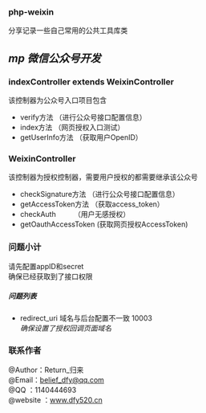 ### php-weixin
分享记录一些自己常用的公共工具库类
## *mp 微信公众号开发*
### indexController extends WeixinController
该控制器为公众号入口项目包含
+ verify方法 （进行公众号接口配置信息）
+ index方法  （网页授权入口测试）
+ getUserInfo方法  （获取用户OpenID）
 
### WeixinController
该控制器为授权控制器，需要用户授权的都需要继承该公众号
+ checkSignature方法   （进行公众号接口配置信息）
+ getAccessToken方法   （获取access_token）
+ checkAuth     　　   （用户无感授权）
+ getOauthAccessToken  (获取网页授权AccessToken)
 
### 问题小计
请先配置appID和secret<br>
确保已经获取到了接口权限<br>
##### 问题列表
+ redirect_uri 域名与后台配置不一致 10003<br>
*确保设置了授权回调页面域名*

### 联系作者
@Author：Return_归来<br>
@Email：belief_dfy@qq.com<br>
@QQ      ：1140444693<br>
@website ：www.dfy520.cn
